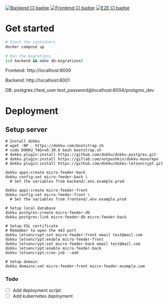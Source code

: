 [![Backend CI badge](https://github.com/wolfgang000/micro_feeder/actions/workflows/backend-ci.yml/badge.svg?branch=main)](https://github.com/wolfgang000/micro_feeder/actions/workflows/backend-ci.yml?query=branch%3Amain)
[![Frontend CI badge](https://github.com/wolfgang000/micro_feeder/actions/workflows/frontend-ci.yml/badge.svg?branch=main)](https://github.com/wolfgang000/micro_feeder/actions/workflows/frontend-ci.yml?query=branch%3Amain)
[![E2E CI badge](https://github.com/wolfgang000/micro_feeder/actions/workflows/e2e-ci.yml/badge.svg?branch=main)](https://github.com/wolfgang000/micro_feeder/actions/workflows/e2e-ci.yml?query=branch%3Amain)

# Get started

```sh
# Start the containers
docker compose up

# Run the migrations
(cd backend && make db-migrations)
```

Frontend: http://localhost:8000

Backend: http://localhost:8001

DB: postgres://test_user:test_password@localhost:8004/postgres_dev

# Deployment

## Setup server

```
# Install dokku
# wget -NP . https://dokku.com/bootstrap.sh
# sudo DOKKU_TAG=v0.30.6 bash bootstrap.sh
# dokku plugin:install https://github.com/dokku/dokku-postgres.git
# dokku plugin:install https://gitlab.com/notpushkin/dokku-monorepo
# dokku plugin:install https://github.com/dokku/dokku-letsencrypt.git

dokku apps:create micro-feeder-back
dokku config:set micro-feeder-back \
  # Set the variables from backend/.env.example.prod

dokku apps:create micro-feeder-front
dokku config:set micro-feeder-front \
  # Set the variables from frontend/.env.example.prod

# Setup local database
dokku postgres:create micro-feeder-db
dokku postgres:link micro-feeder-db micro-feeder-back

# Setup SSL certificate
# Remember to open the 443 port
dokku letsencrypt:set micro-feeder-front email test@mail.com
dokku letsencrypt:enable micro-feeder-front
dokku letsencrypt:set micro-feeder-back email test@mail.com
dokku letsencrypt:enable micro-feeder-back
dokku letsencrypt:cron-job --add

# Setup domain
dokku domains:set micro-feeder-front micro-feeder.example.com
```

### Todo

- [ ] Add deployment script
- [ ] Add kubernetes deployment
